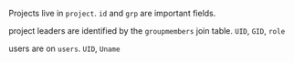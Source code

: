 Projects live in `project`. `id` and `grp` are important fields.

project leaders are identified by the `groupmembers` join table. `UID`, `GID`, `role`

users are on `users`. `UID`, `Uname`
